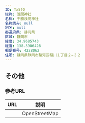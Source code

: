 ```yaml
---
ID: Tx5fQ
総称: 浅間神社
名称: 千勝浅間神社
名称読み: null
別名: null
都道府県: 静岡県
区域: 静岡市
緯度: 34.9685743
経度: 138.3906428
郵便番号: 4228062
住所: 静岡県静岡市駿河区稲川１丁目２−３２
---
```


## その他

### 参考URL

| URL | 説明          |
| --- | ------------- |
|     | OpenStreetMap |

